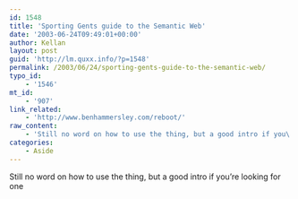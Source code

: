 ```yaml
---
id: 1548
title: 'Sporting Gents guide to the Semantic Web'
date: '2003-06-24T09:49:01+00:00'
author: Kellan
layout: post
guid: 'http://lm.quxx.info/?p=1548'
permalink: /2003/06/24/sporting-gents-guide-to-the-semantic-web/
typo_id:
    - '1546'
mt_id:
    - '907'
link_related:
    - 'http://www.benhammersley.com/reboot/'
raw_content:
    - 'Still no word on how to use the thing, but a good intro if you\''re looking for one'
categories:
    - Aside
---
```


Still no word on how to use the thing, but a good intro if you’re looking for one
